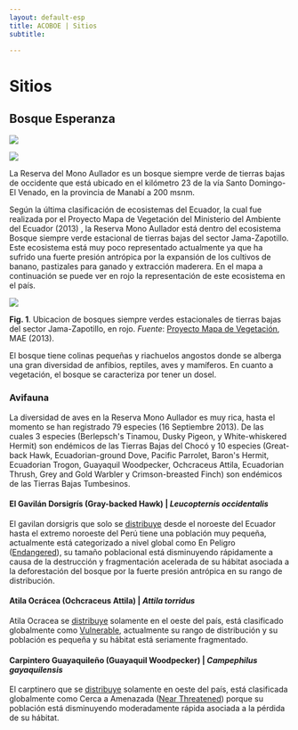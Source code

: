 ```yaml
---
layout: default-esp
title: ACOBOE | Sitios
subtitle: 

---
```


# Sitios

## Bosque Esperanza

![](../assets/img/Bosquecito-Anelio1.png)

![](../assets/img/Bosquecito-Anelio2.png)


La Reserva del Mono Aullador es un bosque siempre verde de tierras bajas de occidente que está ubicado en el kilómetro 23 de la vía Santo Domingo- El Venado, en la provincia de Manabí a 200 msnm. 

Según la última clasificación de ecosistemas del Ecuador, la cual fue realizada por el Proyecto Mapa de Vegetación del Ministerio del Ambiente del Ecuador (2013)  , la Reserva Mono Aullador  está dentro del ecosistema Bosque siempre verde estacional de tierras bajas del sector Jama-Zapotillo.  Este ecosistema está muy poco representado actualmente ya que ha sufrido una fuerte presión antrópica por la expansión de los cultivos de banano, pastizales para ganado y extracción maderera. En el mapa a continuación se puede ver en rojo la representación de este ecosistema en el país. 

![](../assets/img/veg-map2.png)

**Fig. 1**. Ubicacion de bosques siempre verdes estacionales de tierras bajas del sector Jama-Zapotillo, en rojo. *Fuente*: [Proyecto Mapa de Vegetación](http://web.ambiente.gob.ec/?q=node/612), MAE (2013).

El bosque tiene colinas pequeñas y riachuelos angostos donde se alberga una gran diversidad de anfibios, reptiles, aves y mamíferos. En cuanto a vegetación, el bosque se caracteriza por tener un dosel.

### Avifauna

La diversidad de aves en la Reserva Mono Aullador es  muy rica, hasta el momento se han registrado 79 especies (16 Septiembre 2013). De las cuales 3 especies (Berlepsch's Tinamou, Dusky Pigeon, y White-whiskered Hermit) son endémicos de las Tierras Bajas del Chocó y 10 especies (Great-back Hawk, Ecuadorian-ground Dove, Pacific Parrolet, Baron's Hermit, Ecuadorian Trogon, Guayaquil Woodpecker, Ochcraceus  Attila, Ecuadorian Thrush, Grey and Gold Warbler y Crimson-breasted Finch) son endémicos de las Tierras Bajas Tumbesinos. 

#### El Gavilán Dorsigrís (Gray-backed Hawk) | *Leucopternis occidentalis*

El gavilan dorsigris que solo se [distribuye](http://maps.iucnredlist.org/map.html?id=106003485) desde el noroeste del Ecuador hasta el extremo noroeste del Perú tiene una población muy pequeña,  actualmente está categorizado a nivel global como En Peligro ([Endangered](http://www.iucnredlist.org/details/full/106003485/0)), su tamaño poblacional está disminuyendo rápidamente a causa de la destrucción y fragmentación acelerada de su hábitat asociada a la deforestación del bosque por la fuerte presión antrópica en su rango de distribución.


#### Atila Ocrácea (Ochcraceus Attila) | *Attila torridus*

Atila Ocracea se [distribuye](http://maps.iucnredlist.org/map.html?id=106004367) solamente en el oeste del país, está clasificado globalmente como [Vulnerable](http://www.iucnredlist.org/details/full/106004367/0), actualmente su rango de distribución y su población  es pequeña y su hábitat está seriamente fragmentado.


#### Carpintero Guayaquileño (Guayaquil Woodpecker) | *Campephilus gayaquilensis*

El carptinero que se [distribuye](http://maps.iucnredlist.org/map.html?id=100600715) solamente en oeste del país, está clasificada globalmente como Cerca a Amenazada ([Near Threatened](http://www.iucnredlist.org/details/full/100600715/0)) porque su población está disminuyendo moderadamente rápida asociada a la pérdida de su hábitat.

